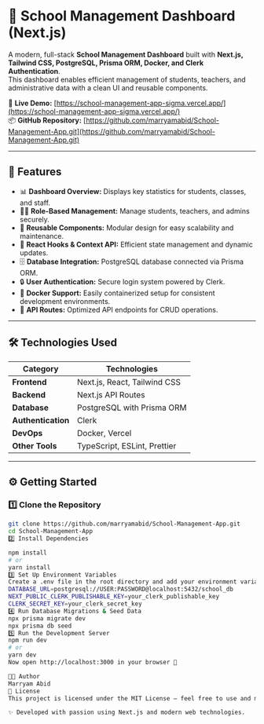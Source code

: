 # 🏫 School Management Dashboard (Next.js)

A modern, full-stack **School Management Dashboard** built with **Next.js, Tailwind CSS, PostgreSQL, Prisma ORM, Docker, and Clerk Authentication**.  
This dashboard enables efficient management of students, teachers, and administrative data with a clean UI and reusable components.

🔗 **Live Demo:** [https://school-management-app-sigma.vercel.app/](https://school-management-app-sigma.vercel.app/)  
📦 **GitHub Repository:** [https://github.com/marryamabid/School-Management-App.git](https://github.com/marryamabid/School-Management-App.git)

---

## 🚀 Features

- 📊 **Dashboard Overview:** Displays key statistics for students, classes, and staff.
- 👩‍🏫 **Role-Based Management:** Manage students, teachers, and admins securely.
- 🧩 **Reusable Components:** Modular design for easy scalability and maintenance.
- 🧠 **React Hooks & Context API:** Efficient state management and dynamic updates.
- 🗄️ **Database Integration:** PostgreSQL database connected via Prisma ORM.
- 🔒 **User Authentication:** Secure login system powered by Clerk.
- 🐳 **Docker Support:** Easily containerized setup for consistent development environments.
- 🧰 **API Routes:** Optimized API endpoints for CRUD operations.

---

## 🛠️ Technologies Used

| Category           | Technologies                 |
| ------------------ | ---------------------------- |
| **Frontend**       | Next.js, React, Tailwind CSS |
| **Backend**        | Next.js API Routes           |
| **Database**       | PostgreSQL with Prisma ORM   |
| **Authentication** | Clerk                        |
| **DevOps**         | Docker, Vercel               |
| **Other Tools**    | TypeScript, ESLint, Prettier |

---

## ⚙️ Getting Started

### 1️⃣ Clone the Repository

```bash
git clone https://github.com/marryamabid/School-Management-App.git
cd School-Management-App
2️⃣ Install Dependencies

npm install
# or
yarn install
3️⃣ Set Up Environment Variables
Create a .env file in the root directory and add your environment variables:
DATABASE_URL=postgresql://USER:PASSWORD@localhost:5432/school_db
NEXT_PUBLIC_CLERK_PUBLISHABLE_KEY=your_clerk_publishable_key
CLERK_SECRET_KEY=your_clerk_secret_key
4️⃣ Run Database Migrations & Seed Data
npx prisma migrate dev
npx prisma db seed
5️⃣ Run the Development Server
npm run dev
# or
yarn dev
Now open http://localhost:3000 in your browser 🚀

👩‍💻 Author
Marryam Abid
🪪 License
This project is licensed under the MIT License – feel free to use and modify it for your own learning or projects.

✨ Developed with passion using Next.js and modern web technologies.
```
